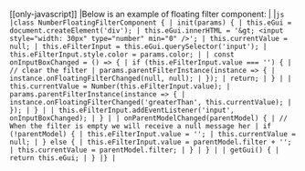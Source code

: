 [[only-javascript]]
|Below is an example of floating filter component:
|
|`js |class NumberFloatingFilterComponent { | init(params) { | this.eGui = document.createElement('div'); | this.eGui.innerHTML = '&gt; <input style="width: 30px" type="number" min="0" />'; | this.currentValue = null; | this.eFilterInput = this.eGui.querySelector('input'); | this.eFilterInput.style.color = params.color; | | const onInputBoxChanged = () => { | if (this.eFilterInput.value === '') { | // clear the filter | params.parentFilterInstance(instance => { | instance.onFloatingFilterChanged(null, null); | }); | return; | } | | this.currentValue = Number(this.eFilterInput.value); | params.parentFilterInstance(instance => { | instance.onFloatingFilterChanged('greaterThan', this.currentValue); | }); | } | | this.eFilterInput.addEventListener('input', onInputBoxChanged); | } | | onParentModelChanged(parentModel) { | // When the filter is empty we will receive a null message her | if (!parentModel) { | this.eFilterInput.value = ''; | this.currentValue = null; | } else { | this.eFilterInput.value = parentModel.filter + ''; | this.currentValue = parentModel.filter; | } | } | | getGui() { | return this.eGui; | } |} |`
